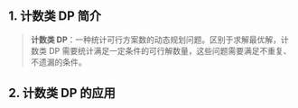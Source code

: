 ## 1. 计数类 DP 简介

> **计数类 DP**：一种统计可行方案数的动态规划问题。区别于求解最优解，计数类 DP 需要统计满足一定条件的可行解数量，这些问题需要满足不重复、不遗漏的条件。

## 2. 计数类 DP 的应用

